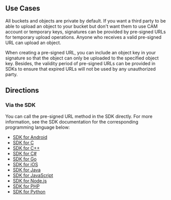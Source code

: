 ## Use Cases

All buckets and objects are private by default. If you want a third party to be able to upload an object to your bucket but don't want them to use CAM account or temporary keys, signatures can be provided by pre-signed URLs for temporary upload operations. Anyone who receives a valid pre-signed URL can upload an object.

When creating a pre-signed URL, you can include an object key in your signature so that the object can only be uploaded to the specified object key. Besides, the validity period of pre-signed URLs can be provided in SDKs to ensure that expired URLs will not be used by any unauthorized party.

## Directions

### Via the SDK

You can call the pre-signed URL method in the SDK directly. For more information, see the SDK documentation for the corresponding programming language below:

- [SDK for Android](https://intl.cloud.tencent.com/document/product/436/31463)
- [SDK for C](https://intl.cloud.tencent.com/document/product/436/35560)
- [SDK for C++](https://intl.cloud.tencent.com/document/product/436/31465)
- [SDK for C#](https://intl.cloud.tencent.com/document/product/436/30595)
- [SDK for Go](https://intl.cloud.tencent.com/document/product/436/31466)
- [SDK for iOS](https://intl.cloud.tencent.com/document/product/436/31467)
- [SDK for Java](https://intl.cloud.tencent.com/document/product/436/31468)
- [SDK for JavaScript](https://intl.cloud.tencent.com/document/product/436/31477)
- [SDK for Node.js](https://intl.cloud.tencent.com/document/product/436/31469)
- [SDK for PHP](https://intl.cloud.tencent.com/document/product/436/31470)
- [SDK for Python](https://intl.cloud.tencent.com/document/product/436/31471)
